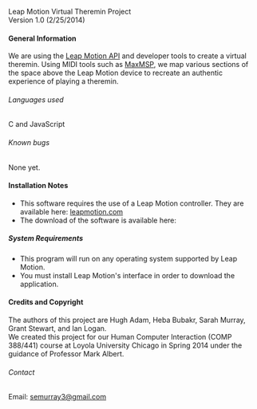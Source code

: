 Leap Motion Virtual Theremin Project  
Version 1.0 (2/25/2014)

#### General Information

We are using the [Leap Motion API](https://developer.leapmotion.com) and developer tools to create a virtual theremin.
Using MIDI tools such as [MaxMSP](http://cycling74.com/products/max/), we map various sections of the space above the 
Leap Motion device to recreate an authentic experience of playing a theremin.

###### Languages used
C and JavaScript

###### Known bugs
None yet.

#### Installation Notes

* This software requires the use of a Leap Motion controller. They are available here: [leapmotion.com](https://store.leapmotion.com/(S(m0bbeboq5cgvhzzkfozqwxfk))/Pages/LeapSolution.aspx)
* The download of the software is available here:

##### System Requirements
* This program will run on any operating system supported by Leap Motion.
* You must install Leap Motion's interface in order to download the application.

#### Credits and Copyright

The authors of this project are Hugh Adam, Heba Bubakr, Sarah Murray, Grant Stewart, and Ian Logan.  
We created this project for our Human Computer Interaction (COMP 388/441) course at Loyola University Chicago in Spring 2014 under the guidance of Professor Mark Albert.

###### Contact
Email: semurray3@gmail.com
